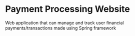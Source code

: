 # Payment Processing Website 
Web application that can manage and track user financial payments/transactions made using Spring framework

